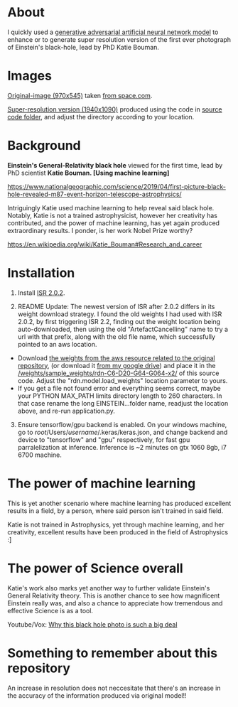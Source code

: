 About
===
I quickly used a [generative adversarial artificial neural network model](https://github.com/idealo/image-super-resolution) to enhance or to generate super resolution version of the first ever photograph of Einstein's black-hole, lead by PhD Katie Bouman.

Images
===
[Original-image (970x545)](https://github.com/JordanMicahBennett/EINSTEIN-BLACK-HOLE-PHOTOGRAPH-ENHANCEMENT/blob/master/source-code/einstein_katie-bouman_black-hole_photograph%20%5Boriginal-version%5D.jpg) taken [from space.com](https://www.space.com/first-black-hole-photo-by-event-horizon-telescope.html).

[Super-resolution version (1940x1090)](https://github.com/JordanMicahBennett/EINSTEIN-BLACK-HOLE-PHOTOGRAPH-ENHANCEMENT/blob/master/source-code/einstein_katie-bouman_black-hole_photograph%20%5Bsuper-resolution-version%5D.jpg) produced using the code in [source code folder](https://github.com/JordanMicahBennett/EINSTEIN-BLACK-HOLE-PHOTOGRAPH-ENHANCEMENT/tree/master/source-code), and adjust the directory according to your location.

Background
===
**Einstein's General-Relativity black hole** viewed for the first time, lead by PhD scientist **Katie Bouman. [Using machine learning]**

https://www.nationalgeographic.com/science/2019/04/first-picture-black-hole-revealed-m87-event-horizon-telescope-astrophysics/

Intriguingly Katie used machine learning to help reveal said black hole. Notably, Katie is not a trained astrophysicist, however her creativity has contributed, and the power of machine learning, has yet again produced extraordinary results. I ponder, is her work Nobel Prize worthy?

https://en.wikipedia.org/wiki/Katie_Bouman#Research_and_career


Installation
==
1. Install [ISR 2.0.2](https://pypi.org/project/ISR/2.0.2).

2. README Update: The newest version of ISR after 2.0.2 differs in its weight download strategy. I found the old weights I had used with ISR 2.0.2, by first triggering ISR 2.2, finding out the weight location being auto-downloaded, then using the old "ArtefactCancelling" name to try a url with that prefix, along with the old file name, which successfully pointed to an aws location. 
  * Download [the weights from the aws resource related to the original repository](https://public-asai-dl-models.s3.eu-central-1.amazonaws.com/ISR/rdn-C6-D20-G64-G064-x2/ArtefactCancelling/rdn-C6-D20-G64-G064-x2_ArtefactCancelling_epoch219.hdf5), (or download it [from my google drive](https://drive.google.com/file/d/1QweYEIDCtel-m1G5GMIxBZeGxy5yAb0i/view?usp=sharing)) and place it in the [/weights/sample_weights/rdn-C6-D20-G64-G064-x2/](https://github.com/JordanMicahBennett/EINSTEIN-BLACK-HOLE-PHOTOGRAPH-ENHANCEMENT/tree/master/source-code/weights/sample_weights/rdn-C6-D20-G64-G064-x2/ArtefactCancelling) of this source code. Adjust the "rdn.model.load_weights" location parameter to yours. 
  * If you get a file not found error and everything seems correct, maybe your PYTHON MAX_PATH limits directory length to 260 characters. In that case rename the long EINSTEIN...folder name, readjust the location above, and re-run application.py.

3. Ensure tensorflow/gpu backend is enabled. On your windows machine, go to _root_/Users/_username_/.keras/keras.json, and change backend and device to "tensorflow" and "gpu" respectively, for fast gpu parralelization at inference. Inference is ~2 minutes on gtx 1060 8gb, i7 6700 machine.


The power of machine learning 
==
This is yet another scenario where machine learning has produced excellent results in a field, by a person, where said person isn't trained in said field.

Katie is not trained in Astrophysics, yet through machine learning, and her creativity, excellent results have been produced in the field of Astrophysics :]


The power of Science overall
==
Katie's work also marks yet another way to further validate Einstein's General Relativity theory. This is another chance to see how magnificent Einstein really was, and also a chance to appreciate how tremendous and effective Science is as a tool.

Youtube/Vox: [Why this black hole photo is such a big deal](https://www.youtube.com/watch?v=pAoEHR4aW8I)


Something to remember about this repository
==
An increase in resolution does not neccesitate that there's an increase in the accuracy of the information produced via original model!!
